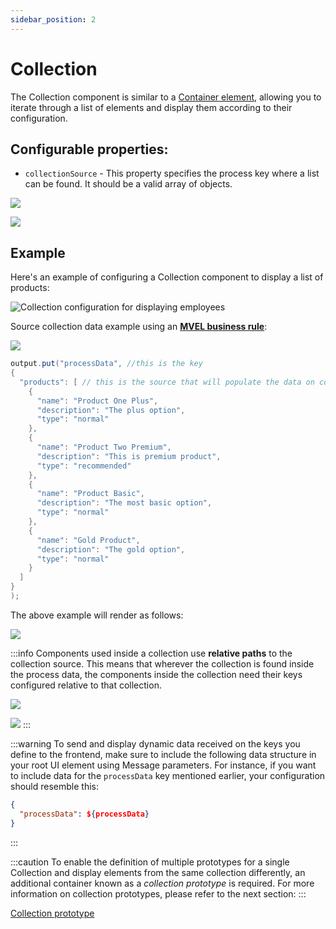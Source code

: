 ```yaml
---
sidebar_position: 2
---
```


# Collection

The Collection component is similar to a [Container element](../root-components/custom.md), allowing you to iterate through a list of elements and display them according to their configuration.


## Configurable properties:

* `collectionSource` - This property specifies the process key where a list can be found. It should be a valid array of objects.

![](https://s3.eu-west-1.amazonaws.com/docx.flowx.ai/release34/collection_source_key1.png)

![](https://s3.eu-west-1.amazonaws.com/docx.flowx.ai/release34/%20collection_source_key.png)

## Example

Here's an example of configuring a Collection component to display a list of products:

![Collection configuration for displaying employees](https://s3.eu-west-1.amazonaws.com/docx.flowx.ai/release34/collection_example.png)

Source collection data example using an [**MVEL business rule**](../../../actions/business-rule-action/business-rule-action.md):


![](https://s3.eu-west-1.amazonaws.com/docx.flowx.ai/release34/collection_mvel.png)

```java
output.put("processData", //this is the key
{
  "products": [ // this is the source that will populate the data on collection
    {
      "name": "Product One Plus",
      "description": "The plus option",
      "type": "normal"
    },
    {
      "name": "Product Two Premium",
      "description": "This is premium product",
      "type": "recommended"
    },
    {
      "name": "Product Basic",
      "description": "The most basic option",
      "type": "normal"
    },
    {
      "name": "Gold Product",
      "description": "The gold option",
      "type": "normal"
    }
  ]
}
);
```

The above example will render as follows:

![](https://s3.eu-west-1.amazonaws.com/docx.flowx.ai/release34/render_collection.gif)

:::info
Components used inside a collection use **relative paths** to the collection source. This means that wherever the collection is found inside the process data, the components inside the collection need their keys configured relative to that collection.

![](https://s3.eu-west-1.amazonaws.com/docx.flowx.ai/release34/collection_relative_key.png)

![](https://s3.eu-west-1.amazonaws.com/docx.flowx.ai/release34/collection_key_rule.png)
:::

:::warning
To send and display dynamic data received on the keys you define to the frontend, make sure to include the following data structure in your root UI element using Message parameters. For instance, if you want to include data for the `processData` key mentioned earlier, your configuration should resemble this:
```json
{
  "processData": ${processData}
}
```
:::

:::caution
To enable the definition of multiple prototypes for a single Collection and display elements from the same collection differently, an additional container known as a *collection prototype* is required. For more information on collection prototypes, please refer to the next section:
:::

[Collection prototype](collection_prototype.md)
